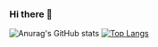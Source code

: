 ### Hi there 👋
![Anurag's GitHub stats](https://github-readme-stats.vercel.app/api?username=lseparatio&show_icons=true&theme=transparent) [![Top Langs](https://github-readme-stats.vercel.app/api/top-langs/?username=lseparatio)](https://github.com/anuraghazra/github-readme-stats)
